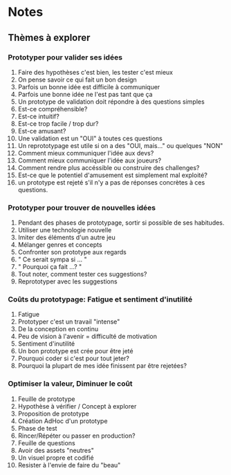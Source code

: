 # Notes

## Thèmes à explorer

### Prototyper pour valider ses idées

1. Faire des hypothèses c'est bien, les tester c'est mieux
  1. On pense savoir ce qui fait un bon design
  2. Parfois un bonne idée est difficile à communiquer
  3. Parfois une bonne idée ne l'est pas tant que ça
2. Un prototype de validation doit répondre à des questions simples
  1. Est-ce compréhensible?
  2. Est-ce intuitif?
  3. Est-ce trop facile / trop dur?
  4. Est-ce amusant?
3. Une validation est un "OUI" à toutes ces questions
4. Un reprototypage est utile si on a des "OUI, mais..." ou quelques "NON"
  1. Comment mieux communiquer l'idée aux devs?
  2. Comment mieux communiquer l'idée aux joueurs?
  3. Comment rendre plus accéssible ou construire des challenges?
  4. Est-ce que le potentiel d'amusement est simplement mal exploité?
5. un prototype est rejeté s'il n'y a pas de réponses concrètes à ces questions.

### Prototyper pour trouver de nouvelles idées

1. Pendant des phases de prototypage, sortir si possible de ses habitudes.
  1. Utiliser une technologie nouvelle
  2. Imiter des éléments d'un autre jeu
  3. Mélanger genres et concepts
2. Confronter son prototype aux regards
  1. " Ce serait sympa si ... "
  2. " Pourquoi ça fait ...? "
  3. Tout noter, comment tester ces suggestions?
3. Reprototyper avec les suggestions

### Coûts du prototypage: Fatigue et sentiment d'inutilité

1. Fatigue
  1. Prototyper c'est un travail "intense"
  2. De la conception en continu
  3. Peu de vision à l'avenir = difficulté de motivation
2. Sentiment d'inutilité
  1. Un bon prototype est crée pour être jeté
  2. Pourquoi coder si c'est pour tout jeter?
  3. Pourquoi la plupart de mes idée finissent par être rejetées?

### Optimiser la valeur, Diminuer le coût

1. Feuille de prototype
  1. Hypothèse à vérifier / Concept à explorer
  2. Proposition de prototype
  3. Création AdHoc d'un prototype
  4. Phase de test
  5. Rincer/Répéter ou passer en production?
2. Feuille de questions
3. Avoir des assets "neutres"
  1. Un visuel propre et codifié
  2. Resister à l'envie de faire du "beau"
